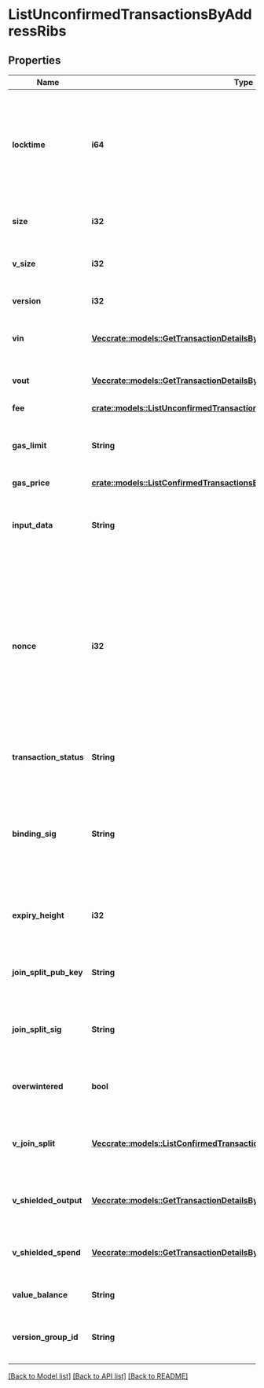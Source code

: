 # ListUnconfirmedTransactionsByAddressRibs

## Properties

Name | Type | Description | Notes
------------ | ------------- | ------------- | -------------
**locktime** | **i64** | Represents the locktime on the transaction on the specific blockchain, i.e. the blockheight at which the transaction is valid. | 
**size** | **i32** | Represents the total size of this transaction. | 
**v_size** | **i32** | Represents the virtual size of this transaction. | 
**version** | **i32** | Defines the version of the transaction. | 
**vin** | [**Vec<crate::models::GetTransactionDetailsByTransactionIdribszVin>**](GetTransactionDetailsByTransactionIDRIBSZ_vin.md) | Object Array representation of transaction inputs | 
**vout** | [**Vec<crate::models::GetTransactionDetailsByTransactionIdribszVout>**](GetTransactionDetailsByTransactionIDRIBSZ_vout.md) | Object Array representation of transaction outputs | 
**fee** | [**crate::models::ListUnconfirmedTransactionsByAddressRibsecFee**](ListUnconfirmedTransactionsByAddressRIBSEC_fee.md) |  | 
**gas_limit** | **String** | Represents the amount of gas used by this specific transaction alone. | 
**gas_price** | [**crate::models::ListConfirmedTransactionsByAddressRibsbscGasPrice**](ListConfirmedTransactionsByAddressRIBSBSC_gasPrice.md) |  | 
**input_data** | **String** | Represents additional information that is required for the transaction. | 
**nonce** | **i32** | Represents the sequential running number for an address, starting from 0 for the first transaction. E.g., if the nonce of a transaction is 10, it would be the 11th transaction sent from the sender's address. | 
**transaction_status** | **String** | String representation of the transaction status | 
**binding_sig** | **String** | It is used to enforce balance of Spend and Output transfers, in order to prevent their replay across transactions. | 
**expiry_height** | **i32** | Represents a block height after which the transaction will expire. | 
**join_split_pub_key** | **String** | Represents an encoding of a JoinSplitSig public validating key. | 
**join_split_sig** | **String** | Is used to sign transactions that contain at least one JoinSplit description. | 
**overwintered** | **bool** | \"Overwinter\" is the network upgrade for the Zcash blockchain. | 
**v_join_split** | [**Vec<crate::models::ListConfirmedTransactionsByAddressRibszVJoinSplit>**](ListConfirmedTransactionsByAddressRIBSZ_vJoinSplit.md) | Represents a sequence of JoinSplit descriptions using BCTV14 proofs. | 
**v_shielded_output** | [**Vec<crate::models::GetTransactionDetailsByTransactionIdribszVShieldedOutput>**](GetTransactionDetailsByTransactionIDRIBSZ_vShieldedOutput.md) | Object Array representation of transaction output descriptions | 
**v_shielded_spend** | [**Vec<crate::models::GetTransactionDetailsByTransactionIdribszVShieldedSpend>**](GetTransactionDetailsByTransactionIDRIBSZ_vShieldedSpend.md) | Object Array representation of transaction spend descriptions | 
**value_balance** | **String** | Defines the transaction value balance. | 
**version_group_id** | **String** | Represents the transaction version group ID. | 

[[Back to Model list]](../README.md#documentation-for-models) [[Back to API list]](../README.md#documentation-for-api-endpoints) [[Back to README]](../README.md)


